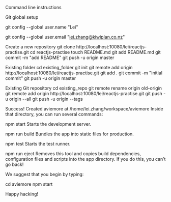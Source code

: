 Command line instructions

Git global setup

git config --global user.name "Lei"

git config --global user.email "lei.zhang@kiwiplan.co.nz"

Create a new repository
git clone http://localhost:10080/lei/reactjs-practise.git
cd reactjs-practise
touch README.md
git add README.md
git commit -m "add README"
git push -u origin master

Existing folder
cd existing_folder
git init
git remote add origin http://localhost:10080/lei/reactjs-practise.git
git add .
git commit -m "Initial commit"
git push -u origin master

Existing Git repository
cd existing_repo
git remote rename origin old-origin
git remote add origin http://localhost:10080/lei/reactjs-practise.git
git push -u origin --all
git push -u origin --tags

Success! Created aviemore at /home/lei.zhang/workspace/aviemore
Inside that directory, you can run several commands:

  npm start
    Starts the development server.

  npm run build
    Bundles the app into static files for production.

  npm test
    Starts the test runner.

  npm run eject
    Removes this tool and copies build dependencies, configuration files
    and scripts into the app directory. If you do this, you can’t go back!

We suggest that you begin by typing:

  cd aviemore
  npm start

Happy hacking!